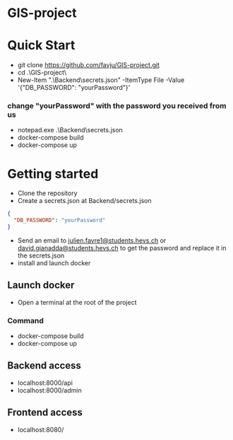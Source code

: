 # GIS-project

# Quick Start  
- git clone https://github.com/favju/GIS-project.git  
- cd .\GIS-project\  
- New-Item ".\Backend\secrets.json" -ItemType File -Value '{"DB_PASSWORD": "yourPassword"}'  
### change "yourPassword" with the password you received from us  
- notepad.exe .\Backend\secrets.json  
- docker-compose build  
- docker-compose up  

# Getting started  

- Clone the repository
- Create a secrets.json at Backend/secrets.json  
```json
{
  "DB_PASSWORD": "yourPassword"
}
```
- Send an email to julien.favre1@students.hevs.ch or david.gianadda@students.hevs.ch to get the password and replace it in the secrets.json
- install and launch docker

## Launch docker

- Open a terminal at the root of the project

### Command

- docker-compose build
- docker-compose up

## Backend access

- localhost:8000/api
- localhost:8000/admin

## Frontend access

- localhost:8080/

